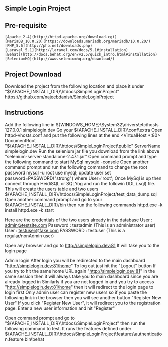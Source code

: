 ## Simple Login Project

## Pre-requisite
	[Apache_2.4](http://httpd.apache.org/download.cgi)
	[MariaDB_10.0.20](https://downloads.mariadb.org/mariadb/10.0.20/)
	[PHP_5.6](http://php.net/downloads.php)
	[Laravel_5.1](http://laravel.com/docs/5.1#installation)
	[Behat](http://docs.behat.org/en/v2.5/quick_intro.html#installation)
	[SeleniumHQ](http://www.seleniumhq.org/download/)

## Project Download
Download the project from the following location and place it under "${APACHE_INSTALL_DIR}\htdocs\SimpleLoginProject"
	https://github.com/najeebdanish/SimpleLoginProject

## Instructions
Add the following line in ${WINDOWS_HOME}\System32\drivers\etc\hosts
	127.0.0.1       simplelogin.dev
Go your ${APACHE_INSTALL_DIR}\conf\extra
Open httpd-vhosts.conf and put the following lines at the end
	<VirtualHost *:80>
    DocumentRoot "${APACHE_INSTALL_DIR}\htdocs\SimpleLoginProject\public"
    ServerName simplelogin.dev
	</VirtualHost>
Run the selenium jar file you download from the link above "selenium-server-standalone-2.47.1.jar"
Open command prompt and type the following command to start MySql
	mysqld -console
Open another command prompt and run the following command to change the root password
	mysql -u root
	use mysql;
	update user set password=PASSWORD("strong") where User='root';
Once MySql is up then connect through HeidiSQL or SQLYog and run the followin DDL (.sql) file. This will create the users table and two users
	${APACHE_INSTALL_DIR}/htdocs/SimpleLoginProject/test_data_dump.sql
Open another command prompt and go to your ${APACHE_INSTALL_DIR}/bin then run the following commands
	httpd.exe -k install
	httpd.exe -k start

Here are the credentials of the two users already in the database
	User	:	admin@testsite.com		Password	:	testadmin		(This is an administrator user)
	User	:	testuser@fake.com		PASSWORD	:	testuser		(This is a regular/nonAdmin user)

Open any browser and go to http://simplelogin.dev:81
It will take you to the login page

Admin login
	After login you will be redirected to the main dashboard "http://simplelogin.dev:81/home"
	To log out just hit the "Logout" button
	If you try to hit the same home URL again "http://simplelogin.dev:81" in the same session then it will always take you to main dashboard since you are already logged in
	Similarly if you are not logged in and you try to access "http://simplelogin.dev:81/home" then it will redirect to the login page to login first
	Only admin user can register new users so if you paste the following link in the browser then you will see another button "Register New User"
	If you click "Register New User", it will redirect you to the registration page. Enter a new user information and hit "Register"
	
Open command prompt and go to "${APACHE_INSTALL_DIR}\htdocs\SimpleLoginProject" then run the following command to test. It runs the features defined under ${APACHE_INSTALL_DIR}\htdocs\SimpleLoginProject\features\authentication.feature
	bin\behat
